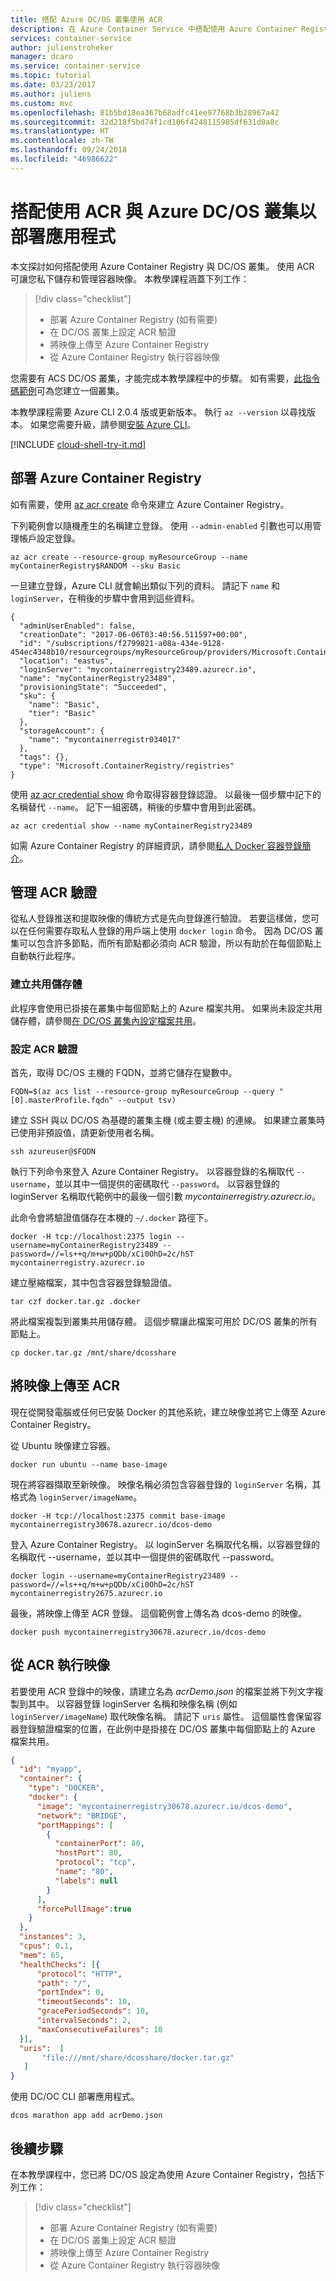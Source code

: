 ```yaml
---
title: 搭配 Azure DC/OS 叢集使用 ACR
description: 在 Azure Container Service 中搭配使用 Azure Container Registry 與 DC/OS 叢集
services: container-service
author: julienstroheker
manager: dcaro
ms.service: container-service
ms.topic: tutorial
ms.date: 03/23/2017
ms.author: juliens
ms.custom: mvc
ms.openlocfilehash: 81b5bd18ea367b68adfc41ee97768b3b28967a42
ms.sourcegitcommit: 32d218f5bd74f1cd106f4248115985df631d0a8c
ms.translationtype: HT
ms.contentlocale: zh-TW
ms.lasthandoff: 09/24/2018
ms.locfileid: "46986622"
---
```

# <a name="use-acr-with-a-dcos-cluster-to-deploy-your-application"></a>搭配使用 ACR 與 Azure DC/OS 叢集以部署應用程式

本文探討如何搭配使用 Azure Container Registry 與 DC/OS 叢集。 使用 ACR 可讓您私下儲存和管理容器映像。 本教學課程涵蓋下列工作：

> [!div class="checklist"]
> * 部署 Azure Container Registry (如有需要)
> * 在 DC/OS 叢集上設定 ACR 驗證
> * 將映像上傳至 Azure Container Registry
> * 從 Azure Container Registry 執行容器映像

您需要有 ACS DC/OS 叢集，才能完成本教學課程中的步驟。 如有需要，[此指令碼範例](./../kubernetes/scripts/container-service-cli-deploy-dcos.md)可為您建立一個叢集。

本教學課程需要 Azure CLI 2.0.4 版或更新版本。 執行 `az --version` 以尋找版本。 如果您需要升級，請參閱[安裝 Azure CLI]( /cli/azure/install-azure-cli)。 

[!INCLUDE [cloud-shell-try-it.md](../../../includes/cloud-shell-try-it.md)]

## <a name="deploy-azure-container-registry"></a>部署 Azure Container Registry

如有需要，使用 [az acr create](/cli/azure/acr#az-acr-create) 命令來建立 Azure Container Registry。 

下列範例會以隨機產生的名稱建立登錄。 使用 `--admin-enabled` 引數也可以用管理帳戶設定登錄。

```azurecli-interactive
az acr create --resource-group myResourceGroup --name myContainerRegistry$RANDOM --sku Basic
```

一旦建立登錄，Azure CLI 就會輸出類似下列的資料。 請記下 `name` 和 `loginServer`，在稍後的步驟中會用到這些資料。

```azurecli
{
  "adminUserEnabled": false,
  "creationDate": "2017-06-06T03:40:56.511597+00:00",
  "id": "/subscriptions/f2799821-a08a-434e-9128-454ec4348b10/resourcegroups/myResourceGroup/providers/Microsoft.ContainerRegistry/registries/myContainerRegistry23489",
  "location": "eastus",
  "loginServer": "mycontainerregistry23489.azurecr.io",
  "name": "myContainerRegistry23489",
  "provisioningState": "Succeeded",
  "sku": {
    "name": "Basic",
    "tier": "Basic"
  },
  "storageAccount": {
    "name": "mycontainerregistr034017"
  },
  "tags": {},
  "type": "Microsoft.ContainerRegistry/registries"
}
```

使用 [az acr credential show](/cli/azure/acr/credential) 命令取得容器登錄認證。 以最後一個步驟中記下的名稱替代 `--name`。 記下一組密碼，稍後的步驟中會用到此密碼。

```azurecli-interactive
az acr credential show --name myContainerRegistry23489
```

如需 Azure Container Registry 的詳細資訊，請參閱[私人 Docker 容器登錄簡介](../../container-registry/container-registry-intro.md)。 

## <a name="manage-acr-authentication"></a>管理 ACR 驗證

從私人登錄推送和提取映像的傳統方式是先向登錄進行驗證。 若要這樣做，您可以在任何需要存取私人登錄的用戶端上使用 `docker login` 命令。 因為 DC/OS 叢集可以包含許多節點，而所有節點都必須向 ACR 驗證，所以有助於在每個節點上自動執行此程序。 

### <a name="create-shared-storage"></a>建立共用儲存體

此程序會使用已掛接在叢集中每個節點上的 Azure 檔案共用。 如果尚未設定共用儲存體，請參閱[在 DC/OS 叢集內設定檔案共用](container-service-dcos-fileshare.md)。

### <a name="configure-acr-authentication"></a>設定 ACR 驗證

首先，取得 DC/OS 主機的 FQDN，並將它儲存在變數中。

```azurecli-interactive
FQDN=$(az acs list --resource-group myResourceGroup --query "[0].masterProfile.fqdn" --output tsv)
```

建立 SSH 與以 DC/OS 為基礎的叢集主機 (或主要主機) 的連線。 如果建立叢集時已使用非預設值，請更新使用者名稱。

```azurecli-interactive
ssh azureuser@$FQDN
```

執行下列命令來登入 Azure Container Registry。 以容器登錄的名稱取代 `--username`，並以其中一個提供的密碼取代 `--password`。 以容器登錄的 loginServer 名稱取代範例中的最後一個引數 *mycontainerregistry.azurecr.io*。 

此命令會將驗證值儲存在本機的 `~/.docker` 路徑下。

```azurecli-interactive
docker -H tcp://localhost:2375 login --username=myContainerRegistry23489 --password=//=ls++q/m+w+pQDb/xCi0OhD=2c/hST mycontainerregistry.azurecr.io
```

建立壓縮檔案，其中包含容器登錄驗證值。

```azurecli-interactive
tar czf docker.tar.gz .docker
```

將此檔案複製到叢集共用儲存體。 這個步驟讓此檔案可用於 DC/OS 叢集的所有節點上。

```azurecli-interactive
cp docker.tar.gz /mnt/share/dcosshare
```

## <a name="upload-image-to-acr"></a>將映像上傳至 ACR

現在從開發電腦或任何已安裝 Docker 的其他系統，建立映像並將它上傳至 Azure Container Registry。

從 Ubuntu 映像建立容器。

```azurecli-interactive
docker run ubuntu --name base-image
```

現在將容器擷取至新映像。 映像名稱必須包含容器登錄的 `loginServer` 名稱，其格式為 `loginServer/imageName`。

```azurecli-interactive
docker -H tcp://localhost:2375 commit base-image mycontainerregistry30678.azurecr.io/dcos-demo
````

登入 Azure Container Registry。 以 loginServer 名稱取代名稱，以容器登錄的名稱取代 --username，並以其中一個提供的密碼取代 --password。

```azurecli-interactive
docker login --username=myContainerRegistry23489 --password=//=ls++q/m+w+pQDb/xCi0OhD=2c/hST mycontainerregistry2675.azurecr.io
```

最後，將映像上傳至 ACR 登錄。 這個範例會上傳名為 dcos-demo 的映像。

```azurecli-interactive
docker push mycontainerregistry30678.azurecr.io/dcos-demo
```

## <a name="run-an-image-from-acr"></a>從 ACR 執行映像

若要使用 ACR 登錄中的映像，請建立名為 *acrDemo.json* 的檔案並將下列文字複製到其中。 以容器登錄 loginServer 名稱和映像名稱 (例如 `loginServer/imageName`) 取代映像名稱。 請記下 `uris` 屬性。 這個屬性會保留容器登錄驗證檔案的位置，在此例中是掛接在 DC/OS 叢集中每個節點上的 Azure 檔案共用。

```json
{
  "id": "myapp",
  "container": {
    "type": "DOCKER",
    "docker": {
      "image": "mycontainerregistry30678.azurecr.io/dcos-demo",
      "network": "BRIDGE",
      "portMappings": [
        {
          "containerPort": 80,
          "hostPort": 80,
          "protocol": "tcp",
          "name": "80",
          "labels": null
        }
      ],
      "forcePullImage":true
    }
  },
  "instances": 3,
  "cpus": 0.1,
  "mem": 65,
  "healthChecks": [{
      "protocol": "HTTP",
      "path": "/",
      "portIndex": 0,
      "timeoutSeconds": 10,
      "gracePeriodSeconds": 10,
      "intervalSeconds": 2,
      "maxConsecutiveFailures": 10
  }],
  "uris":  [
       "file:///mnt/share/dcosshare/docker.tar.gz"
   ]
}
```

使用 DC/OC CLI 部署應用程式。

```azurecli-interactive
dcos marathon app add acrDemo.json
```

## <a name="next-steps"></a>後續步驟

在本教學課程中，您已將 DC/OS 設定為使用 Azure Container Registry，包括下列工作：

> [!div class="checklist"]
> * 部署 Azure Container Registry (如有需要)
> * 在 DC/OS 叢集上設定 ACR 驗證
> * 將映像上傳至 Azure Container Registry
> * 從 Azure Container Registry 執行容器映像
